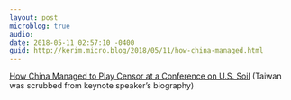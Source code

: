 ```yaml
---
layout: post
microblog: true
audio: 
date: 2018-05-11 02:57:10 -0400
guid: http://kerim.micro.blog/2018/05/11/how-china-managed.html
---
```

[How China Managed to Play Censor at a Conference on U.S. Soil](http://foreignpolicy.com/2018/05/09/how-china-managed-to-play-censor-at-a-conference-on-u-s-soil/) (Taiwan was scrubbed from keynote speaker’s biography)
